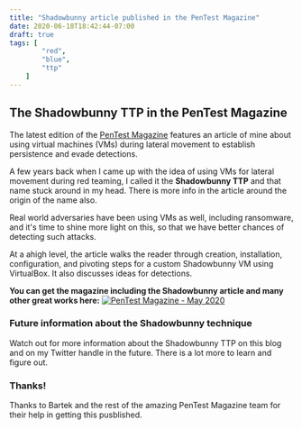 ```yaml
---
title: "Shadowbunny article published in the PenTest Magazine"
date: 2020-06-18T18:42:44-07:00
draft: true
tags: [
        "red",
        "blue",
        "ttp"
    ]
---
```


## The Shadowbunny TTP in the PenTest Magazine
The latest edition of the [PenTest Magazine](https://pentestmag.com/product/pentest-healthcare-security/) features an article of mine about using virtual machines (VMs) during lateral movement to establish persistence and evade detections.

A few years back when I came up with the idea of using VMs for lateral movement during red teaming, I called it the **Shadowbunny TTP** and that name stuck around in my head. There is more info in the article around the origin of the name also.

Real world adversaries have been using VMs as well, including ransomware, and it's time to shine more light on this, so that we have better chances of detecting such attacks.

At a ahigh level, the article walks the reader through creation, installation, configuration, and pivoting steps for a custom Shadowbunny VM using VirtualBox. It also discusses ideas for detections.

**You can get the magazine including the Shadowbunny article and many other great works here:**
[![PenTest Magazine - May 2020](https://pentestmag.com/wp-content/uploads/2020/06/PT3.jpg)](https://pentestmag.com/product/pentest-healthcare-security/)

### Future information about the Shadowbunny technique
Watch out for more information about the Shadowbunny TTP on this blog and on my Twitter handle in the future. There is a lot more to learn and figure out.

### Thanks!

Thanks to Bartek and the rest of the amazing PenTest Magazine team for their help in getting this pusblished.
